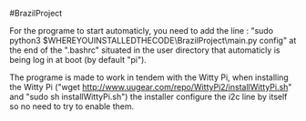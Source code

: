 #BrazilProject            

For the programe to start automaticly, you need to add the line : "sudo python3 \$WHEREYOUINSTALLEDTHECODE\BrazilProject\main.py config" at the end of the ".bashrc" situated in the user directory that automaticly is being log in at boot (by default "pi").

The programe is made to work in tendem with the Witty Pi, when installing the Witty Pi ("wget http://www.uugear.com/repo/WittyPi2/installWittyPi.sh" and "sudo sh installWittyPi.sh") the installer configure the i2c line by itself so no need to try to enable them.
